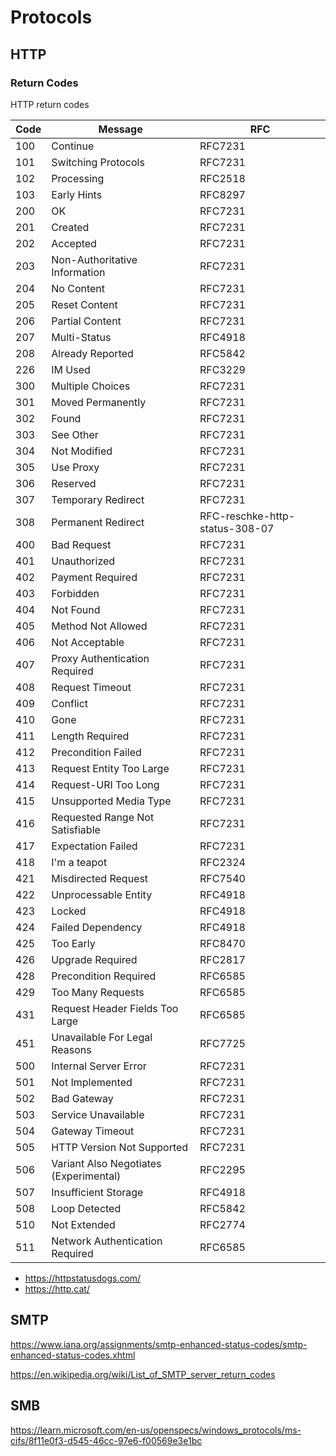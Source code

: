 # Protocols

## HTTP

### Return Codes

HTTP return codes

| Code | Message                                | RFC                            |
| ---- | -------------------------------------- | ------------------------------ |
| 100  | Continue                               | RFC7231                        |
| 101  | Switching Protocols                    | RFC7231                        |
| 102  | Processing                             | RFC2518                        |
| 103  | Early Hints                            | RFC8297                        |
| 200  | OK                                     | RFC7231                        |
| 201  | Created                                | RFC7231                        |
| 202  | Accepted                               | RFC7231                        |
| 203  | Non-Authoritative Information          | RFC7231                        |
| 204  | No Content                             | RFC7231                        |
| 205  | Reset Content                          | RFC7231                        |
| 206  | Partial Content                        | RFC7231                        |
| 207  | Multi-Status                           | RFC4918                        |
| 208  | Already Reported                       | RFC5842                        |
| 226  | IM Used                                | RFC3229                        |
| 300  | Multiple Choices                       | RFC7231                        |
| 301  | Moved Permanently                      | RFC7231                        |
| 302  | Found                                  | RFC7231                        |
| 303  | See Other                              | RFC7231                        |
| 304  | Not Modified                           | RFC7231                        |
| 305  | Use Proxy                              | RFC7231                        |
| 306  | Reserved                               | RFC7231                        |
| 307  | Temporary Redirect                     | RFC7231                        |
| 308  | Permanent Redirect                     | RFC-reschke-http-status-308-07 |
| 400  | Bad Request                            | RFC7231                        |
| 401  | Unauthorized                           | RFC7231                        |
| 402  | Payment Required                       | RFC7231                        |
| 403  | Forbidden                              | RFC7231                        |
| 404  | Not Found                              | RFC7231                        |
| 405  | Method Not Allowed                     | RFC7231                        |
| 406  | Not Acceptable                         | RFC7231                        |
| 407  | Proxy Authentication Required          | RFC7231                        |
| 408  | Request Timeout                        | RFC7231                        |
| 409  | Conflict                               | RFC7231                        |
| 410  | Gone                                   | RFC7231                        |
| 411  | Length Required                        | RFC7231                        |
| 412  | Precondition Failed                    | RFC7231                        |
| 413  | Request Entity Too Large               | RFC7231                        |
| 414  | Request-URI Too Long                   | RFC7231                        |
| 415  | Unsupported Media Type                 | RFC7231                        |
| 416  | Requested Range Not Satisfiable        | RFC7231                        |
| 417  | Expectation Failed                     | RFC7231                        |
| 418  | I'm a teapot                           | RFC2324                        |
| 421  | Misdirected Request                    | RFC7540                        |
| 422  | Unprocessable Entity                   | RFC4918                        |
| 423  | Locked                                 | RFC4918                        |
| 424  | Failed Dependency                      | RFC4918                        |
| 425  | Too Early                              | RFC8470                        |
| 426  | Upgrade Required                       | RFC2817                        |
| 428  | Precondition Required                  | RFC6585                        |
| 429  | Too Many Requests                      | RFC6585                        |
| 431  | Request Header Fields Too Large        | RFC6585                        |
| 451  | Unavailable For Legal Reasons          | RFC7725                        |
| 500  | Internal Server Error                  | RFC7231                        |
| 501  | Not Implemented                        | RFC7231                        |
| 502  | Bad Gateway                            | RFC7231                        |
| 503  | Service Unavailable                    | RFC7231                        |
| 504  | Gateway Timeout                        | RFC7231                        |
| 505  | HTTP Version Not Supported             | RFC7231                        |
| 506  | Variant Also Negotiates (Experimental) | RFC2295                        |
| 507  | Insufficient Storage                   | RFC4918                        |
| 508  | Loop Detected                          | RFC5842                        |
| 510  | Not Extended                           | RFC2774                        |
| 511  | Network Authentication Required        | RFC6585                        |

- <https://httpstatusdogs.com/>
- <https://http.cat/>

## SMTP

<https://www.iana.org/assignments/smtp-enhanced-status-codes/smtp-enhanced-status-codes.xhtml>

<https://en.wikipedia.org/wiki/List_of_SMTP_server_return_codes>

## SMB

<https://learn.microsoft.com/en-us/openspecs/windows_protocols/ms-cifs/8f11e0f3-d545-46cc-97e6-f00569e3e1bc>
